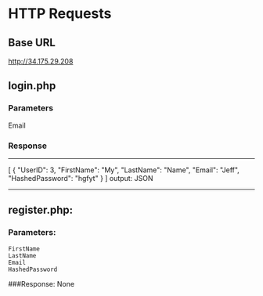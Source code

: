 # HTTP Requests

## Base URL

http://34.175.29.208

## login.php

### Parameters

Email

### Response

---

[
{
"UserID": 3,
"FirstName": "My",
"LastName": "Name",
"Email": "Jeff",
"HashedPassword": "hgfyt"
}
]
output: JSON

---

## register.php:

### Parameters:

    FirstName
    LastName
    Email
    HashedPassword

###Response:
None
